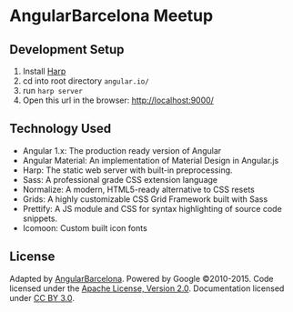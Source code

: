 # AngularBarcelona Meetup

## Development Setup
1. Install [Harp](http://harpjs.com/)  
2. cd into root directory `angular.io/`
3. run `harp server`
4. Open this url in the browser: [http://localhost:9000/](http://localhost:9000/)


## Technology Used
- Angular 1.x: The production ready version of Angular
- Angular Material: An implementation of Material Design in Angular.js
- Harp: The static web server with built-in preprocessing.
- Sass: A professional grade CSS extension language
- Normalize: A modern, HTML5-ready alternative to CSS resets
- Grids: A highly customizable CSS Grid Framework built with Sass
- Prettify: A JS module and CSS for syntax highlighting of source code snippets.
- Icomoon: Custom built icon fonts


## License
Adapted by [AngularBarcelona](meetup.com/AngularJS-Barcelona). Powered by Google ©2010-2015.
Code licensed under the [Apache License, Version 2.0](http://www.apache.org/licenses/LICENSE-2.0).
Documentation licensed under [CC BY 3.0](http://creativecommons.org/licenses/by/3.0/).
